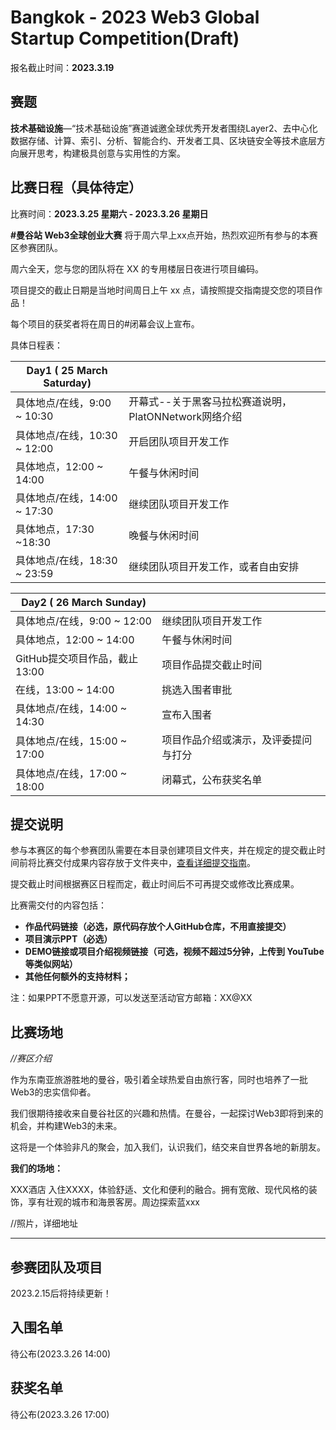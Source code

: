 # Bangkok - 2023 Web3 Global Startup Competition(Draft)



报名截止时间：**2023.3.19**



## 赛题

**技术基础设施**—“技术基础设施”赛道诚邀全球优秀开发者围绕Layer2、去中心化数据存储、计算、索引、分析、智能合约、开发者工具、区块链安全等技术底层方向展开思考，构建极具创意与实用性的方案。



## 比赛日程（具体待定）

比赛时间：**2023.3.25 星期六 - 2023.3.26 星期日**

**#曼谷站 Web3全球创业大赛** 将于周六早上xx点开始，热烈欢迎所有参与的本赛区参赛团队。

周六全天，您与您的团队将在 XX 的专用楼层日夜进行项目编码。

项目提交的截止日期是当地时间周日上午 xx 点，请按照提交指南提交您的项目作品！

每个项目的获奖者将在周日的#闭幕会议上宣布。 



具体日程表：

| Day1 ( 25 March Saturday)    |                                                       |
| ---------------------------- | ----------------------------------------------------- |
| 具体地点/在线，9:00 ~ 10:30  | 开幕式--关于黑客马拉松赛道说明，PlatONNetwork网络介绍 |
| 具体地点/在线，10:30 ~ 12:00 | 开启团队项目开发工作                                  |
| 具体地点，12:00 ~ 14:00      | 午餐与休闲时间                                        |
| 具体地点/在线，14:00 ~ 17:30 | 继续团队项目开发工作                                  |
| 具体地点，17:30 ~18:30       | 晚餐与休闲时间                                        |
| 具体地点/在线，18:30 ~ 23:59 | 继续团队项目开发工作，或者自由安排                    |

| Day2 ( 26 March Sunday)       |                                      |
| ----------------------------- | ------------------------------------ |
| 具体地点/在线，9:00 ~ 12:00   | 继续团队项目开发工作                 |
| 具体地点，12:00 ~ 14:00       | 午餐与休闲时间                       |
| GitHub提交项目作品，截止13:00 | 项目作品提交截止时间                 |
| 在线，13:00 ~ 14:00           | 挑选入围者审批                       |
| 具体地点/在线，14:00 ~ 14:30  | 宣布入围者                           |
| 具体地点/在线，15:00 ~ 17:00  | 项目作品介绍或演示，及评委提问与打分 |
| 具体地点/在线，17:00 ~ 18:00  | 闭幕式，公布获奖名单                 |





## 提交说明

参与本赛区的每个参赛团队需要在本目录创建项目文件夹，并在规定的提交截止时间前将比赛交付成果内容存放于文件夹中，[查看详细提交指南]()。

提交截止时间根据赛区日程而定，截止时间后不可再提交或修改比赛成果。

比赛需交付的内容包括：

- **作品代码链接（必选，原代码存放个人GitHub仓库，不用直接提交）**
- **项目演示PPT（必选）**
- **DEMO链接或项目介绍视频链接（可选，视频不超过5分钟，上传到 YouTube等类似网站）**
- **其他任何额外的支持材料；**

注：如果PPT不愿意开源，可以发送至活动官方邮箱：XX@XX



## 比赛场地

*//赛区介绍*

作为东南亚旅游胜地的曼谷，吸引着全球热爱自由旅行客，同时也培养了一批Web3的忠实信仰者。

我们很期待接收来自曼谷社区的兴趣和热情。在曼谷，一起探讨Web3即将到来的机会，并构建Web3的未来。

这将是一个体验非凡的聚会，加入我们，认识我们，结交来自世界各地的新朋友。



**我们的场地：**

XXX酒店
入住XXXX，体验舒适、文化和便利的融合。拥有宽敞、现代风格的装饰，享有壮观的城市和海景客房。周边探索蓝xxx

//照片，详细地址





----



## 参赛团队及项目

2023.2.15后将持续更新！





## 入围名单

待公布(2023.3.26 14:00)







## 获奖名单

待公布(2023.3.26 17:00)